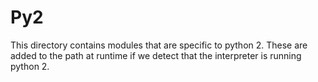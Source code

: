 # Py2
This directory contains modules that are specific to python 2. These are added to the path at runtime if we detect
that the interpreter is running python 2. 